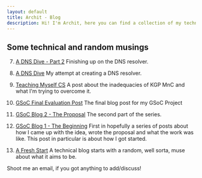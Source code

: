 ```yaml
---
layout: default
title: Archit - Blog
description: Hi! I'm Archit, here you can find a collection of my technical writings.
---
```


## Some technical and random musings

7. [A DNS Dive - Part 2](/blog/dns2) Finishing up on the DNS resolver.

6. [A DNS Dive](/blog/dns) My attempt at creating a DNS resolver.

5. [Teaching Myself CS](/blog/mnc) A post about the inadequacies of KGP MnC and what I'm trying to overcome it.

4. [GSoC Final Evaluation Post](/blog/gsocfinal) The final blog post for my GSoC Project

3. [GSoC Blog 2 - The Proposal](/blog/gsoc2) The second part of the series.

2. [GSoC Blog 1 - The Beginning](/blog/gsoc1) First in hopefully a series of posts about how I came up with the idea, wrote the proposal and what the work was like. This post in particular is about how I got started. 

1. [A Fresh Start](/blog/intro) A technical blog starts with a random, well sorta, muse about what it aims to be.

Shoot me an email, if you got anything to add/discuss!